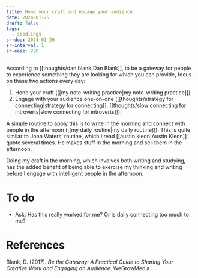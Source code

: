 ```yaml
---
title: Hone your craft and engage your audience
date: 2024-01-25
draft: false
tags:
  - seedlings
sr-due: 2024-01-26
sr-interval: 1
sr-ease: 228
---
```

According to [[thoughts/dan blank|Dan Blank]], to be a gateway for people to experience something they are looking for which you can provide, focus on these two actions every day:

1. Hone your craft ([[my note-writing practice|my note-writing practice]]).
2. Engage with your audience one-on-one ([[thoughts/strategy for connecting|strategy for connecting]]; [[thoughts/slow connecting for introverts|slow connecting for introverts]]).

A simple routine to apply this is to write in the morning and connect with people in the afternoon ([[my daily routine|my daily routine]]). This is quite similar to John Waters’ routine, which I read [[austin kleon|Austin Kleon]] quote several times. He makes stuff in the morning and sell them in the afternoon.

Doing my craft in the morning, which involves both writing and studying, has the added benefit of being able to exercise my thinking and writing before I engage with intelligent people in the afternoon.

# To do

- Ask: Has this really worked for me? Or is daily connecting too much to me?

# References

Blank, D. (2017). *Be the Gateway: A Practical Guide to Sharing Your Creative Work and Engaging an Audience*. WeGrowMedia.